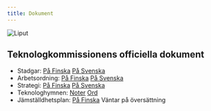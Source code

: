 ```yaml
---
title: Dokument
---
```

![Liput](/images/teekkarilakitus2024-43.jpg)

## Teknologkommissionens officiella dokument

* Stadgar: [På Finska](/rules-fi.pdf) [På Svenska](/rules-sv.pdf)  
* Arbetsordning: [På Finska](/sub-rules-fi.pdf) [På Svenska](/sub-rules-sv.pdf)  
* Strategi: [På Finska](/strategia-fi.pdf) [På Svenska](/strategia-sv.pdf)  
* Teknologhymnen: [Noter](/teekkarihymni_teknologhymn_notes.pdf) [Ord](/teekkarihymni_teknologhymn_words.pdf)  
* Jämställdhetsplan: [På Finska](/values-fi.pdf) Väntar på översättning
